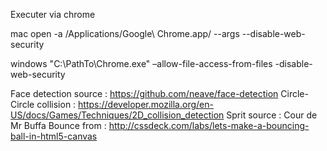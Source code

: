 Executer via chrome 

mac
open -a /Applications/Google\ Chrome.app/ --args --disable-web-security

windows
"C:\PathTo\Chrome.exe" –allow-file-access-from-files -disable-web-security


Face detection source : https://github.com/neave/face-detection
Circle-Circle collision : https://developer.mozilla.org/en-US/docs/Games/Techniques/2D_collision_detection
Sprit source : Cour de Mr Buffa
Bounce from : http://cssdeck.com/labs/lets-make-a-bouncing-ball-in-html5-canvas